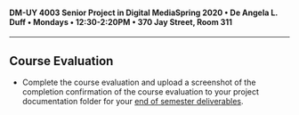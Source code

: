 #### DM-UY 4003 Senior Project in Digital MediaSpring 2020 • De Angela L. Duff • Mondays • 12:30-2:20PM • 370 Jay Street, Room 311

---

## Course Evaluation

* Complete the course evaluation and upload a screenshot of the completion confirmation of the course evaluation to your project documentation folder for your [end of semester deliverables](end_of_semester_deliverables.md).







